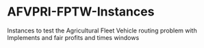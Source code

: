 # AFVPRI-FPTW-Instances
Instances to test the Agricultural Fleet Vehicle routing problem with Implements and fair profits and times windows
